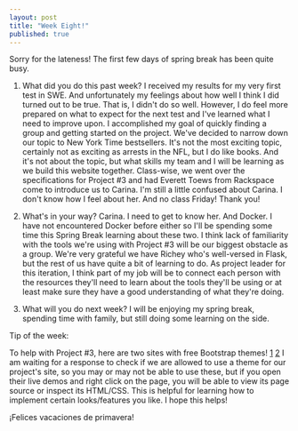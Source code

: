 ```yaml
---
layout: post
title: "Week Eight!"
published: true
---
```

Sorry for the lateness! The first few days of spring break has been quite busy.

1. What did you do this past week?
	I received my results for my very first test in SWE. And unfortunately my feelings about how well I think I did turned out to be true. That is, I didn't do so well. However, I do feel more prepared on what to expect for the next test and I've learned what I need to improve upon. I accomplished my goal of quickly finding a group and getting started on the project. We've decided to narrow down our topic to New York Time bestsellers. It's not the most exciting topic, certainly not as exciting as arrests in the NFL, but I do like books. And it's not about the topic, but what skills my team and I will be learning as we build this website together.
		Class-wise, we went over the specifications for Project #3 and had Everett Toews
	from Rackspace come to introduce us to Carina. I'm still a little confused about Carina. I don't know how I feel about her. And no class Friday! Thank you!

2. What's in your way?
	Carina. I need to get to know her. And Docker. I have not encountered Docker before either so I'll be spending some time this Spring Break learning about these two. I think lack of familiarity with the tools we're using with Project #3 will be our biggest obstacle as a group. We're very grateful we have Richey who's well-versed in Flask, but the rest of us have quite a bit of learning to do. As project leader for this iteration, I think part of my job will be to connect each person with the resources they'll need to learn about the tools they'll be using or at least make sure they have a good understanding of what they're doing. 

3. What will you do next week?
	I will be enjoying my spring break, spending time with family, but still doing some learning on the side. 
	

Tip of the week: 

To help with Project #3, here are two sites with free Bootstrap themes!
[1](https://bootswatch.com/)
[2](http://html5up.net/)
I am waiting for a response to check if we are allowed to use a theme for our project's site, so you may or may not be able to use these, but if you open their live demos and right click on the page, you will be able to view its page source or inspect its HTML/CSS. This is helpful for learning how to implement certain looks/features you like. I hope this helps!

¡Felices vacaciones de primavera!
